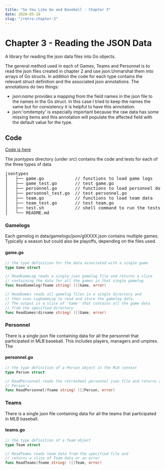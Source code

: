 ```yaml
---
title: "So You Like Go and Baseball - Chapter 3"
date: 2020-05-18
slug: "/retro-chapter-3"
---
```


# Chapter 3 - Reading the JSON Data

A library for reading the json data files into Go objects.

The general method used in each of Games, Teams and Personnel is to read the json files created in chapter 2 and use json.Unmarshal them into arrays of Go structs. In addition the code for each type contains the relevant struct definition and the associated json annotations. The annotations do two things:

- json:_name_ provides a mapping from the field names in the json file to the names in the Go struct. In this case I tried to keep the names the same but for consistency it is helpful to have this annotation.
- json:'omitempty' is especially important because the raw data has some missing items and this annotation will populate the affected field with the default value for the type.

## Code

[Code is here](https://github.com/dmh2000/go_baseball_with_retrosheet/tree/main/src/jsontypes)

The _jsontypes_ directory (under _src_) contains the code and tests for each of the three types of data

<pre>
jsontypes
│   ├── game.go            // functions to load game logs
│   ├── game_test.go       // test game.go
│   ├── personnel.go       // functions to load personnel data
│   ├── personnel_test.go  // test personnel.go
│   ├── team.go            // functions to load team data
│   ├── team_test.go       // test team.go
│   ├── test.sh            // shell command to run the tests
│   └── README.md        
</pre>

### Gamelogs

Each gamelog in data/gamelogs/json/glXXXX.json contains multiple games. Typically a season but could also be playoffs, depending on the files used.

#### game.go

```go
// the type definition for the data associated with a single game
type Game struct

// ReadGameLog reads a single json gamelog file and returns a slice
// containing the data for all the games in that single gamelog
func ReadGamelog(fname string) ([]Game, error)

// ReadGames reads all gamelog files in a single directory and
// then uses LogGameLog to read and store the gamelog data.
// The output is a slice of 'Game' that contains all the game data
// from the specified directory
func ReadGames(dirname string) ([]Game, error)
```

### Personnel

There is a single json file containing data for all the personnel that participated in MLB baseball. This includes players, managers and umpires. The

#### personnel.go

```go
// the type definition of a Person object in the MLB context
type Person struct

// ReadPersonnel reads the retrosheet personnel json file and returns a slice of
// Person's
func ReadPersonnel(fname string) ([]Person, error)
```

### Teams

There is a single json file containing data for all the teams that participated in MLB baseball.

#### teams.go

```go
// the type definition of a Team object
type Team struct

// ReadTeams reads team data from the specified file and
// returns a slice of Team data or an error
func ReadTeams(fname string) ([]Team, error)
```
